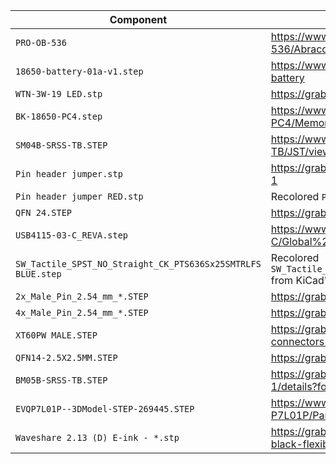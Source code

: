 | Component                                                    | Source                                                                                             |
|--------------------------------------------------------------|----------------------------------------------------------------------------------------------------|
| `PRO-OB-536`                                                 | https://www.snapeda.com/parts/PRO-OB-536/Abracon/view-part/                                        |
| `18650-battery-01a-v1.step`                                  | https://www.printables.com/model/54312-18650-battery                                               |
| `WTN-3W-19 LED.stp`                                          | https://grabcad.com/library/led-wtn-3w-19-1                                                        |
| `BK-18650-PC4.step`                                          | https://www.snapeda.com/parts/BK-18650-PC4/Memory%20Protection%20Devices/view-part/                |
| `SM04B-SRSS-TB.STEP`                                         | https://www.snapeda.com/parts/SM04B-SRSS-TB/JST/view-part/                                         |
| `Pin header jumper.stp`                                      | https://grabcad.com/library/2-54-pin-header-jumper-1                                               |
| `Pin header jumper RED.stp`                                  | Recolored `Pin header jumper.stp`                                                                  |
| `QFN 24.STEP`                                                | https://grabcad.com/library/qfn-24-1                                                               |
| `USB4115-03-C_REVA.step`                                     | https://www.snapeda.com/parts/USB4115-03-C/Global%20Connector%20Technology/view-part/              |
| `SW_Tactile_SPST_NO_Straight_CK_PTS636Sx25SMTRLFS BLUE.step` | Recolored `SW_Tactile_SPST_NO_Straight_CK_PTS636Sx25SMTRLFS.step` from KiCad's `Button_Switch_SMD` |
| `2x_Male_Pin_2.54_mm_*.STEP`                                 | https://grabcad.com/library/male-pin-2-54-mm-1                                                     |
| `4x_Male_Pin_2.54_mm_*.STEP`                                 | https://grabcad.com/library/male-pin-2-54-mm-1                                                     |
| `XT60PW MALE.STEP`                                           | https://grabcad.com/library/xt60pw-and-xt60-dc-connectors-1                                        |
| `QFN14-2.5X2.5MM.STEP`                                       | https://grabcad.com/library/qfn14-2-5x2-5mm-1                                                      |
| `BM05B-SRSS-TB.STEP`                                         | https://grabcad.com/library/jst-sh-smd-connectors-1/details?folder_id=3903826                      |
| `EVQP7L01P--3DModel-STEP-269445.STEP`                        | https://www.snapeda.com/parts/EVQ-P7L01P/Panasonic/view-part/                                      |
| `Waveshare 2.13 (D) E-ink - *.stp`                           | https://grabcad.com/library/2-13in-e-ink-display-black-flexible-1/details                          |

